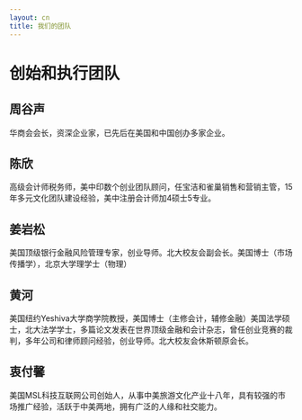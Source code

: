 ```yaml
---
layout: cn
title: 我们的团队
---
```

# 创始和执行团队

## 周谷声
华商会会长，资深企业家，已先后在美国和中国创办多家企业。

## 陈欣
高级会计师税务师，美中印数个创业团队顾问，任宝洁和雀巢销售和营销主管，15 年多元文化团队建设经验，美中注册会计师加4硕士5专业。

## 姜岩松
美国顶级银行金融风险管理专家，创业导师。北大校友会副会长。美国博士（市场传播学），北京大学理学士（物理）

## 黄河
美国纽约Yeshiva大学商学院教授，美国博士（主修会计，辅修金融）美国法学硕士，北大法学学士，多篇论文发表在世界顶级金融和会计杂志，曾任创业竞赛的裁判，多年公司和律师顾问经验，创业导师。北大校友会休斯顿原会长。

## 衷付馨

美国MSL科技互联网公司创始人，从事中美旅游文化产业十八年，具有较强的市场推广经验，活跃于中美两地，拥有广泛的人缘和社交能力。
